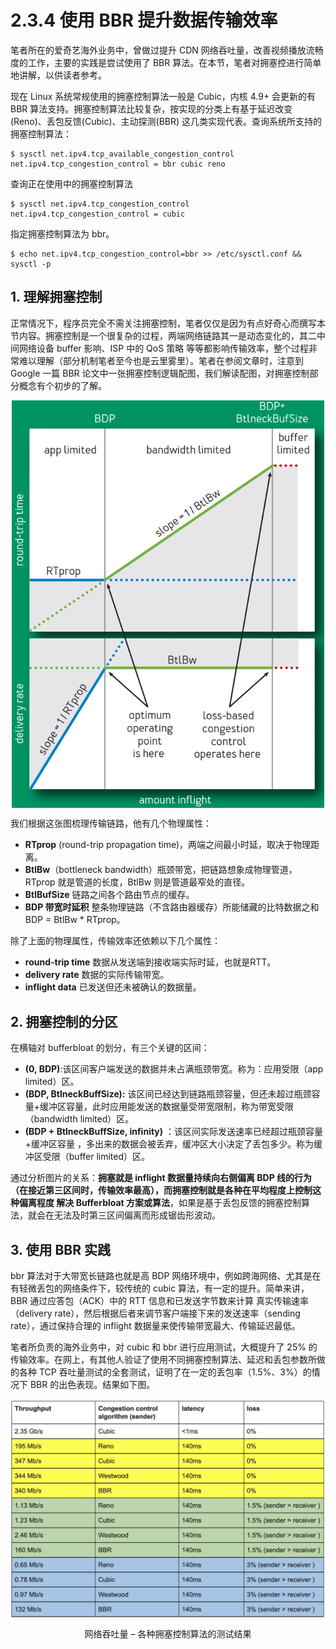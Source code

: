 # 2.3.4 使用 BBR 提升数据传输效率

笔者所在的爱奇艺海外业务中，曾做过提升 CDN 网络吞吐量，改善视频播放流畅度的工作，主要的实践是尝试使用了 BBR 算法。在本节，笔者对拥塞控进行简单地讲解，以供读者参考。

现在 Linux 系统常规使用的拥塞控制算法一般是 Cubic，内核 4.9+ 会更新的有 BBR 算法支持。拥塞控制算法比较复杂，按实现的分类上有基于延迟改变 (Reno)、丢包反馈(Cubic)、主动探测(BBR) 这几类实现代表。查询系统所支持的拥塞控制算法：
```
$ sysctl net.ipv4.tcp_available_congestion_control
net.ipv4.tcp_congestion_control = bbr cubic reno
```

查询正在使用中的拥塞控制算法
```
$ sysctl net.ipv4.tcp_congestion_control
net.ipv4.tcp_congestion_control = cubic
```
指定拥塞控制算法为 bbr。

```
$ echo net.ipv4.tcp_congestion_control=bbr >> /etc/sysctl.conf && sysctl -p
```

## 1. 理解拥塞控制

正常情况下，程序员完全不需关注拥塞控制，笔者仅仅是因为有点好奇心而撰写本节内容。拥塞控制是一个很复杂的过程，两端网络链路其一是动态变化的，其二中间网络设备 buffer 影响、ISP 中的 QoS 策略 等等都影响传输效率，整个过程非常难以理解（部分机制笔者至今也是云里雾里）。笔者在参阅文章时，注意到 Google 一篇 BBR 论文中一张拥塞控制逻辑配图，我们解读配图，对拥塞控制部分概念有个初步的了解。

<div  align="center">
	<img src="../assets/transfer-control.png" width = "500"  align=center />
</div>

我们根据这张图梳理传输链路，他有几个物理属性：

- **RTprop** (round-trip propagation time)，两端之间最小时延，取决于物理距离。
- **BtlBw**（bottleneck bandwidth）瓶颈带宽，把链路想象成物理管道，RTprop 就是管道的长度，BtlBw 则是管道最窄处的直径。
- **BtlBufSize**  链路之间各个路由节点的缓存。
- **BDP 带宽时延积** 整条物理链路（不含路由器缓存）所能储藏的比特数据之和 BDP = BtlBw * RTprop。

除了上面的物理属性，传输效率还依赖以下几个属性：

- **round-trip time** 数据从发送端到接收端实际时延，也就是RTT。
- **delivery rate** 数据的实际传输带宽。
- **inflight data** 已发送但还未被确认的数据量。

## 2. 拥塞控制的分区

在横轴对 bufferbloat 的划分，有三个关键的区间：

- **(0, BDP)**:该区间客户端发送的数据并未占满瓶颈带宽。称为：应用受限（app limited）区。
- **(BDP, BtlneckBuffSize):** 该区间已经达到链路瓶颈容量，但还未超过瓶颈容量+缓冲区容量，此时应用能发送的数据量受带宽限制，称为带宽受限（bandwidth limited）区。
- **(BDP + BtlneckBuffSize, infinity)** ：该区间实际发送速率已经超过瓶颈容量+缓冲区容量 ，多出来的数据会被丢弃，缓冲区大小决定了丢包多少。称为缓冲区受限（buffer limited）区。

通过分析图片的关系：**拥塞就是 inflight 数据量持续向右侧偏离 BDP 线的行为（在接近第三区间时，传输效率最高），而拥塞控制就是各种在平均程度上控制这种偏离程度 解决 Bufferbloat 方案或算法**，如果是基于丢包反馈的拥塞控制算法，就会在无法及时第三区间偏离而形成锯齿形波动。

## 3. 使用 BBR 实践

bbr 算法对于大带宽长链路也就是高 BDP 网络环境中，例如跨海网络、尤其是在有轻微丢包的网络条件下，较传统的 cubic 算法，有一定的提升。简单来讲，BBR 通过应答包（ACK）中的 RTT 信息和已发送字节数来计算 真实传输速率（delivery rate），然后根据后者来调节客户端接下来的发送速率（sending rate），通过保持合理的 inflight 数据量来使传输带宽最大、传输延迟最低。

笔者所负责的海外业务中，对 cubic 和 bbr 进行应用测试，大概提升了 25% 的传输效率。在网上，有其他人验证了使用不同拥塞控制算法、延迟和丢包参数所做的各种 TCP 吞吐量测试的全套测试，证明了在一定的丢包率（1.5%、3%）的情况下 BBR 的出色表现。结果如下图。

<div  align="center">
	<img src="../assets/bbr.png" width = "600"  align=center />
	<p>网络吞吐量 – 各种拥塞控制算法的测试结果 </p>
</div>

